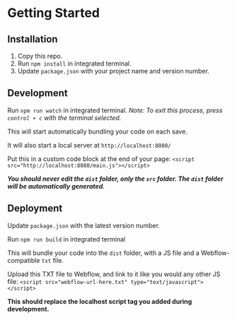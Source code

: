 # Getting Started

## Installation

1. Copy this repo.
2. Run `npm install` in integrated terminal.
3. Update `package.json` with your project name and version number.

## Development

Run `npm run watch` in integrated terminal.
*Note: To exit this process, press `control + c` with the terminal selected.*

This will start automatically bundling your code on each save.

It will also start a local server at `http://localhost:8080/`

Put this in a custom code block at the end of your page:
`<script src="http://localhost:8080/main.js"></script>`

***You should never edit the `dist` folder, only the `src` folder. The `dist` folder will be automatically generated.***

## Deployment

Update `package.json` with the latest version number.

Run `npm run build` in integrated terminal

This will bundle your code into the `dist` folder, with a JS file and a Webflow-compatible `txt` file.

Upload this TXT file to Webflow, and link to it like you would any other JS file:
`<script src="webflow-url-here.txt" type="text/javascript"></script>`

**This should replace the localhost script tag you added during development.**
